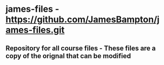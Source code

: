 # james-files - https://github.com/JamesBampton/james-files.git
## Repository for all course files - These files are a copy of the orignal that can be modified



